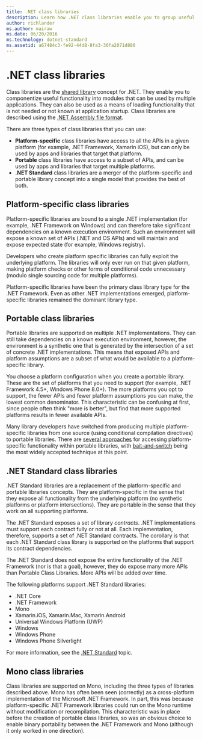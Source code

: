 ```yaml
---
title: .NET class libraries
description: Learn how .NET class libraries enable you to group useful functionality into modules that can be used by multiple applications.
author: richlander
ms.author: mairaw
ms.date: 06/20/2016
ms.technology: dotnet-standard
ms.assetid: a67484c3-fe92-44d8-8fa3-36fa2071d880
---
```

# .NET class libraries

Class libraries are the [shared library](https://en.wikipedia.org/wiki/Library_%28computing%29#Shared_libraries) concept for .NET. They enable you to componentize useful functionality into modules that can be used by multiple applications. They can also be used as a means of loading functionality that is not needed or not known at application startup. Class libraries are described using the [.NET Assembly file format](assembly/file-format.md).

There are three types of class libraries that you can use:

* **Platform-specific** class libraries have access to all the APIs in a given platform (for example, .NET Framework, Xamarin iOS), but can only be used by apps and libraries that target that platform.
* **Portable** class libraries have access to a subset of APIs, and can be used by apps and libraries that target multiple platforms.
* **.NET Standard** class libraries are a merger of the platform-specific and portable library concept into a single model that provides the best of both.

## Platform-specific class libraries

Platform-specific libraries are bound to a single .NET implementation (for example, .NET Framework on Windows) and can therefore take significant dependencies on a known execution environment. Such an environment will expose a known set of APIs (.NET and OS APIs) and will maintain and expose expected state (for example, Windows registry).

Developers who create platform specific libraries can fully exploit the underlying platform. The libraries will only ever run on that given platform, making platform checks or other forms of conditional code unnecessary (modulo single sourcing code for multiple platforms).

Platform-specific libraries have been the primary class library type for the .NET Framework. Even as other .NET implementations emerged, platform-specific libraries remained the dominant library type.

## Portable class libraries

Portable libraries are supported on multiple .NET implementations. They can still take dependencies on a known execution environment, however, the environment is a synthetic one that is generated by the intersection of a set of concrete .NET implementations. This means that exposed APIs and platform assumptions are a subset of what would be available to a platform-specific library.

You choose a platform configuration when you create a portable library. These are the set of platforms that you need to support (for example, .NET Framework 4.5+, Windows Phone 8.0+). The more platforms you opt to support, the fewer APIs and fewer platform assumptions you can make, the lowest common denominator. This characteristic can be confusing at first, since people often think "more is better", but find that more supported platforms results in fewer available APIs.

Many library developers have switched from producing multiple platform-specific libraries from one source (using conditional compilation directives) to portable libraries. There are [several approaches](https://blog.stephencleary.com/2012/11/portable-class-library-enlightenment.html) for accessing platform-specific functionality within portable libraries, with [bait-and-switch](https://log.paulbetts.org/the-bait-and-switch-pcl-trick/) being the most widely accepted technique at this point.

## .NET Standard class libraries

.NET Standard libraries are a replacement of the platform-specific and portable libraries concepts. They are platform-specific in the sense that they expose all functionality from the underlying platform (no synthetic platforms or platform intersections). They are portable in the sense that they work on all supporting platforms.

The .NET Standard exposes a set of library _contracts_. .NET implementations must support each contract fully or not at all. Each implementation, therefore, supports a set of .NET Standard contracts. The corollary is that each .NET Standard class library is supported on the platforms that support its contract dependencies.

The .NET Standard does not expose the entire functionality of the .NET Framework (nor is that a goal), however, they do expose many more APIs than Portable Class Libraries. More APIs will be added over time.

The following platforms support .NET Standard libraries:

* .NET Core
* .NET Framework
* Mono
* Xamarin.iOS, Xamarin.Mac, Xamarin.Android
* Universal Windows Platform (UWP)
* Windows
* Windows Phone
* Windows Phone Silverlight

For more information, see the [.NET Standard](net-standard.md) topic.

## Mono class libraries

Class libraries are supported on Mono, including the three types of libraries described above. Mono has often been seen (correctly) as a cross-platform implementation of the Microsoft .NET Framework. In part, this was because platform-specific .NET Framework libraries could run on the Mono runtime without modification or recompilation. This characteristic was in place before the creation of portable class libraries, so was an obvious choice to enable binary portability between the .NET Framework and Mono (although it only worked in one direction).
